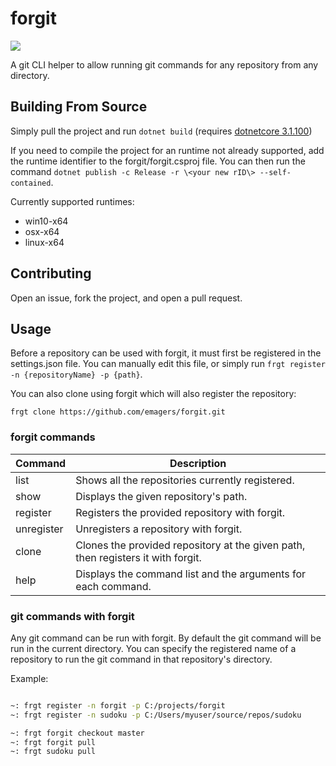 # forgit
![](https://github.com/emagers/forgit/workflows/build/badge.svg)

A git CLI helper to allow running git commands for any repository from any directory.

## Building From Source

Simply pull the project and run `dotnet build` (requires [dotnetcore 3.1.100](https://dotnet.microsoft.com/download))

If you need to compile the project for an runtime not already supported, add the runtime identifier to the forgit/forgit.csproj file. You can then run the command `dotnet publish -c Release -r \<your new rID\> --self-contained`.

Currently supported runtimes:

* win10-x64
* osx-x64
* linux-x64

## Contributing

Open an issue, fork the project, and open a pull request.

## Usage

Before a repository can be used with forgit, it must first be registered in the settings.json file. You can manually edit this file, or simply run `frgt register -n {repositoryName} -p {path}`.

You can also clone using forgit which will also register the repository:

`frgt clone https://github.com/emagers/forgit.git`

### forgit commands

|Command|Description|
|---|---|
|list|Shows all the repositories currently registered.|
|show|Displays the given repository's path.|
|register|Registers the provided repository with forgit.|
|unregister|Unregisters a repository with forgit.|
|clone|Clones the provided repository at the given path, then registers it with forgit.|
|help|Displays the command list and the arguments for each command.|

### git commands with forgit

Any git command can be run with forgit. By default the git command will be run in the current directory. You can specify the registered name of a repository to run the git command in that repository's directory.

Example:

``` bash

~: frgt register -n forgit -p C:/projects/forgit
~: frgt register -n sudoku -p C:/Users/myuser/source/repos/sudoku

~: frgt forgit checkout master
~: frgt forgit pull
~: frgt sudoku pull

```
